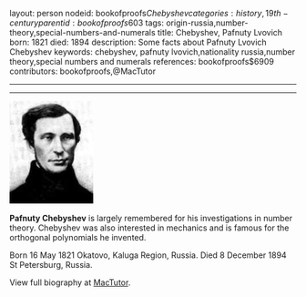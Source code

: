 layout: person
nodeid: bookofproofs$Chebyshev
categories: history,19th-century
parentid: bookofproofs$603
tags: origin-russia,number-theory,special-numbers-and-numerals
title: Chebyshev, Pafnuty Lvovich
born: 1821
died: 1894
description: Some facts about Pafnuty Lvovich Chebyshev
keywords: chebyshev, pafnuty lvovich,nationality russia,number theory,special numbers and numerals
references: bookofproofs$6909
contributors: bookofproofs,@MacTutor

---


---

![Chebyshev.jpg](https://github.com/bookofproofs/bookofproofs.github.io/blob/main/_sources/_assets/images/portraits/Chebyshev.jpg?raw=true)

**Pafnuty Chebyshev** is largely remembered for his investigations in number theory. Chebyshev was also interested in mechanics and is famous for the orthogonal polynomials he invented.

Born 16 May 1821 Okatovo, Kaluga Region, Russia. Died 8 December 1894 St Petersburg, Russia.


View full biography at [MacTutor](https://mathshistory.st-andrews.ac.uk/Biographies/Chebyshev/).